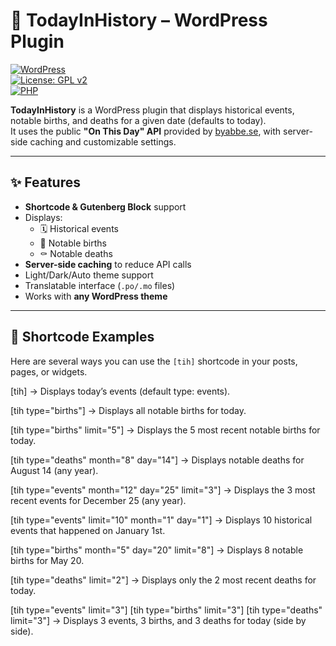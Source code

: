 # 📅 TodayInHistory – WordPress Plugin

[![WordPress](https://img.shields.io/badge/WordPress-%3E=5.0-blue)](https://wordpress.org/)  
[![License: GPL v2](https://img.shields.io/badge/License-GPL%20v2-blue.svg)](https://www.gnu.org/licenses/gpl-2.0.html)  
[![PHP](https://img.shields.io/badge/PHP-%3E=7.4-777BB4)](https://www.php.net/)

**TodayInHistory** is a WordPress plugin that displays historical events, notable births, and deaths for a given date (defaults to today).  
It uses the public **"On This Day" API** provided by [byabbe.se](https://byabbe.se/on-this-day/), with server-side caching and customizable settings.

---

## ✨ Features
- **Shortcode & Gutenberg Block** support  
- Displays:  
  - 🗓 Historical events  
  - 👶 Notable births  
  - ⚰ Notable deaths  
- **Server-side caching** to reduce API calls  
- Light/Dark/Auto theme support  
- Translatable interface (`.po/.mo` files)  
- Works with **any WordPress theme**

---

## 🔌 Shortcode Examples

Here are several ways you can use the `[tih]` shortcode in your posts, pages, or widgets.

[tih]
→ Displays today’s events (default type: events).

[tih type="births"]
→ Displays all notable births for today.

[tih type="births" limit="5"]
→ Displays the 5 most recent notable births for today.

[tih type="deaths" month="8" day="14"]
→ Displays notable deaths for August 14 (any year).

[tih type="events" month="12" day="25" limit="3"]
→ Displays the 3 most recent events for December 25 (any year).

[tih type="events" limit="10" month="1" day="1"]
→ Displays 10 historical events that happened on January 1st.

[tih type="births" month="5" day="20" limit="8"]
→ Displays 8 notable births for May 20.

[tih type="deaths" limit="2"]
→ Displays only the 2 most recent deaths for today.

[tih type="events" limit="3"]
[tih type="births" limit="3"]
[tih type="deaths" limit="3"]
→ Displays 3 events, 3 births, and 3 deaths for today (side by side).